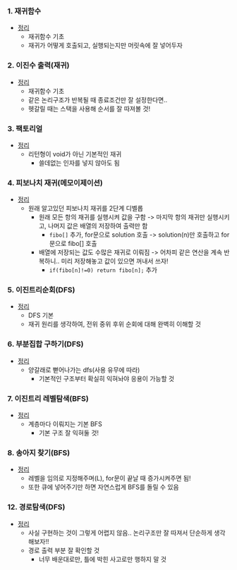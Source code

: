 ### 1. 재귀함수
- [정리](https://github.com/ssu18/TIL/blob/main/Problem%20Solving/Inflearn/Recuresive%2C%20Tree%2C%20Graph(DFS%2C%20BFS%20Basic)/P1.md)
  - 재귀함수 기초
  - 재귀가 어떻게 호출되고, 실행되는지만 머릿속에 잘 넣어두자

### 2. 이진수 출력(재귀)
- [정리](https://github.com/ssu18/TIL/blob/main/Problem%20Solving/Inflearn/Recuresive%2C%20Tree%2C%20Graph(DFS%2C%20BFS%20Basic)/P2.md)
  - 재귀함수 기초
  - 같은 논리구조가 반복될 때 종료조건만 잘 설정한다면..
  - 헷갈릴 때는 스택을 사용해 순서를 잘 따져볼 것!

### 3. 팩토리얼
- [정리](https://github.com/ssu18/TIL/blob/main/Problem%20Solving/Inflearn/Recuresive%2C%20Tree%2C%20Graph(DFS%2C%20BFS%20Basic)/P3.md)
  - 리턴형이 void가 아닌 기본적인 재귀
    - 쓸데없는 인자를 넣지 않아도 됨

### 4. 피보나치 재귀(메모이제이션)
- [정리](https://github.com/ssu18/TIL/blob/main/Problem%20Solving/Inflearn/Recuresive%2C%20Tree%2C%20Graph(DFS%2C%20BFS%20Basic)/P4.md)
  - 원래 알고있던 피보나치 재귀를 2단계 디벨롭
    - 원래 모든 항의 재귀를 실행시켜 값을 구함 -> 마지막 항의 재귀만 실행시키고, 나머지 값은 배열의 저장하여 출력만 함
      - `fibo[]` 추가, for문으로 solution 호출 -> solution(n)만 호출하고 for문으로 fibo[] 호출
    - 배열에 저장되는 값도 수많은 재귀로 이뤄짐 -> 어차피 같은 연산을 계속 반복하니.. 미리 저장해놓고 값이 있으면 꺼내서 쓰자!
      - `if(fibo[n]!=0) return fibo[n];` 추가

### 5. 이진트리순회(DFS)
- [정리](https://github.com/ssu18/TIL/blob/main/Problem%20Solving/Inflearn/Recuresive%2C%20Tree%2C%20Graph(DFS%2C%20BFS%20Basic)/P5.md)
  - DFS 기본
  - 재귀 원리를 생각하여, 전위 중위 후위 순회에 대해 완벽히 이해할 것

### 6. 부분집합 구하기(DFS)
- [정리](https://github.com/ssu18/TIL/blob/main/Problem%20Solving/Inflearn/Recuresive%2C%20Tree%2C%20Graph(DFS%2C%20BFS%20Basic)/P6.md)
  - 양갈래로 뻗어나가는 dfs(사용 유무에 따라)
    - 기본적인 구조부터 확실히 익혀놔야 응용이 가능할 것

### 7. 이진트리 레벨탐색(BFS)
- [정리](https://github.com/ssu18/TIL/blob/main/Problem%20Solving/Inflearn/Recuresive%2C%20Tree%2C%20Graph(DFS%2C%20BFS%20Basic)/P7.md)
  - 계층마다 이뤄지는 기본 BFS
    - 기본 구조 잘 익혀둘 것! 

### 8. 송아지 찾기(BFS)
- [정리](https://github.com/ssu18/TIL/blob/main/Problem%20Solving/Inflearn/Recuresive%2C%20Tree%2C%20Graph(DFS%2C%20BFS%20Basic)/P8.md)
  - 레벨을 임의로 지정해주며(L), for문이 끝날 때 증가시켜주면 됨!
  - 또한 큐에 넣어주기만 하면 자연스럽게 BFS를 돌릴 수 있음 

### 12. 경로탐색(DFS)
- [정리](https://github.com/ssu18/TIL/blob/main/Problem%20Solving/Inflearn/Recuresive%2C%20Tree%2C%20Graph(DFS%2C%20BFS%20Basic)/P12.md)
  - 사실 구현하는 것이 그렇게 어렵지 않음.. 논리구조만 잘 따져서 단순하게 생각해보자!!
  - 경로 출력 부분 잘 확인할 것
    - 너무 배운대로만, 틀에 박힌 사고로만 행하지 말 것